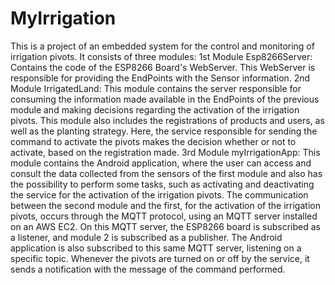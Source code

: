 # MyIrrigation

This is a project of an embedded system for the control and monitoring of irrigation pivots. It consists of three modules:
1st Module Esp8266Server: Contains the code of the ESP8266 Board's WebServer. This WebServer is responsible for providing the EndPoints with the Sensor information.
2nd Module IrrigatedLand: This module contains the server responsible for consuming the information made available in the EndPoints of the previous module and making decisions regarding the activation of the irrigation pivots. This module also includes the registrations of products and users, as well as the planting strategy. Here, the service responsible for sending the command to activate the pivots makes the decision whether or not to activate, based on the registration made.
3rd Module myIrrigationApp: This module contains the Android application, where the user can access and consult the data collected from the sensors of the first module and also has the possibility to perform some tasks, such as activating and deactivating the service for the activation of the irrigation pivots.
The communication between the second module and the first, for the activation of the irrigation pivots, occurs through the MQTT protocol, using an MQTT server installed on an AWS EC2. On this MQTT server, the ESP8266 board is subscribed as a listener, and module 2 is subscribed as a publisher. The Android application is also subscribed to this same MQTT server, listening on a specific topic. Whenever the pivots are turned on or off by the service, it sends a notification with the message of the command performed.
